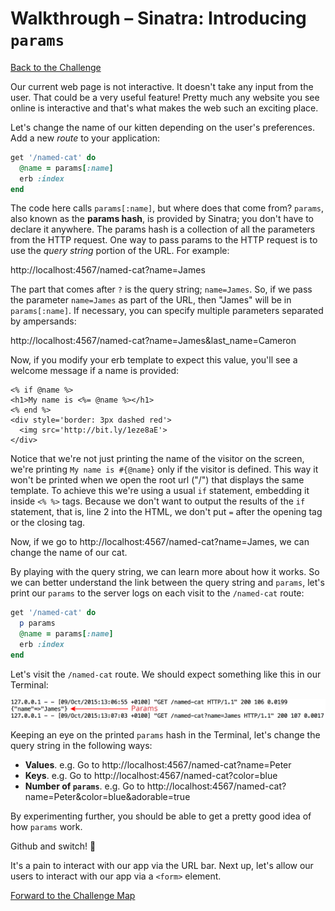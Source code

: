 # Walkthrough – Sinatra: Introducing `params`

[Back to the Challenge](../sinatra_introducing_params.md)

Our current web page is not interactive. It doesn't take any input from the user. That could be a very useful feature! Pretty much any website you see online is interactive and that's what makes the web such an exciting place.

Let's change the name of our kitten depending on the user's preferences. Add a new _route_ to your application:

````ruby
get '/named-cat' do
  @name = params[:name]
  erb :index
end
````

The code here calls `params[:name]`, but where does that come from?  `params`, also known as the **params hash**, is provided by Sinatra; you don't have to declare it anywhere.  The params hash is a collection of all the parameters from the HTTP request.  One way to pass params to the HTTP request is to use the _query string_ portion of the URL.  For example:

http://localhost:4567/named-cat?name=James

The part that comes after `?` is the query string; `name=James`.  So, if we pass the parameter `name=James` as part of the URL, then "James" will be in `params[:name]`. If necessary, you can specify multiple parameters separated by ampersands:

http://localhost:4567/named-cat?name=James&last_name=Cameron

Now, if you modify your erb template to expect this value, you'll see a welcome message if a name is provided:

```erb
<% if @name %>
<h1>My name is <%= @name %></h1>
<% end %>
<div style='border: 3px dashed red'>
  <img src='http://bit.ly/1eze8aE'>
</div>
```

Notice that we're not just printing the name of the visitor on the screen, we're printing `My name is #{@name}` only if the visitor is defined. This way it won't be printed when we open the root url ("/") that displays the same template. To achieve this we're using a usual `if` statement, embedding it inside `<% %>` tags. Because we don't want to output the results of the `if` statement, that is, line 2 into the HTML, we don't put `=` after the opening tag or the closing tag.

Now, if we go to http://localhost:4567/named-cat?name=James, we can change the name of our cat.

By playing with the query string, we can learn more about how it works. So we can better understand the link between the query string and `params`, let's print our `params` to the server logs on each visit to the `/named-cat` route:

```ruby
get '/named-cat' do
  p params
  @name = params[:name]
  erb :index
end
```

Let's visit the `/named-cat` route. We should expect something like this in our Terminal:

![`params` printed to the Terminal](../images/sinatra_params_terminal.jpg)

Keeping an eye on the printed `params` hash in the Terminal, let's change the query string in the following ways:

- **Values**. e.g. Go to http://localhost:4567/named-cat?name=Peter
- **Keys**. e.g. Go to http://localhost:4567/named-cat?color=blue
- **Number of `params`**. e.g. Go to http://localhost:4567/named-cat?name=Peter&color=blue&adorable=true

By experimenting further, you should be able to get a pretty good idea of how `params` work.

Github and switch! :twisted_rightwards_arrows:

It's a pain to interact with our app via the URL bar. Next up, let's allow our users to interact with our app via a `<form>` element.

[Forward to the Challenge Map](../README.md)

